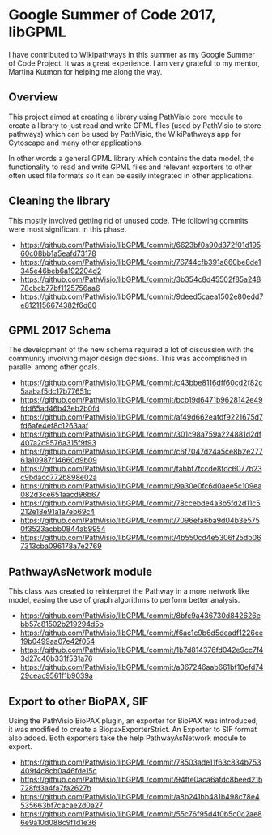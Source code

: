 # Google Summer of Code 2017, libGPML
I have contributed to WIkipathways in this summer as my Google Summer of Code Project. It was a great experience. I am very grateful to my mentor, Martina Kutmon for helping me along the way. 

## Overview

This project aimed at creating a library using PathVisio core module to create a library to just read and write GPML files (used by PathVisio to store pathways) which can be used by PathVisio, the WikiPathways app for Cytoscape and many other applications. 

In other words a general GPML library which contains the data model, the functionality to read and write GPML files and relevant exporters to other often used file formats so it can be easily integrated in other applications.

## Cleaning the library

This mostly involved getting rid of unused code. THe following commits were most significant in this phase.

* https://github.com/PathVisio/libGPML/commit/6623bf0a90d372f01d19560c08bb1a5eafd73178
* https://github.com/PathVisio/libGPML/commit/76744cfb391a660be8de1345e46beb6a192204d2
* https://github.com/PathVisio/libGPML/commit/3b354c8d45502f85a24878cbcb77bf1125756aa6
* https://github.com/PathVisio/libGPML/commit/9deed5caea1502e80edd7e8121156674382f6d60


## GPML 2017 Schema

The development of the new schema required a lot of discussion with the community involving major design decisions. This was accomplished in parallel among other goals. 

* https://github.com/PathVisio/libGPML/commit/c43bbe8116dff60cd2f82c5aabaf5dc17b77651c
* https://github.com/PathVisio/libGPML/commit/bcb19d6471b9628142e49fdd65ad46b43eb2b0fd
* https://github.com/PathVisio/libGPML/commit/af49d662eafdf9221675d7fd6afe4ef8c1263aaf
* https://github.com/PathVisio/libGPML/commit/301c98a759a224881d2df407a2c9576a315f9f93
* https://github.com/PathVisio/libGPML/commit/c6f7047d24a5ce8b2e27761a10987f14660d9b09
* https://github.com/PathVisio/libGPML/commit/fabbf7fccde8fdc6077b23c9bdacd772b898e02a
* https://github.com/PathVisio/libGPML/commit/9a30e0fc6d0aee5c109ea082d3ce651aacd96b67
* https://github.com/PathVisio/libGPML/commit/78ccebde4a3b5fd2d11c5212e18e91a1a7eb69c4
* https://github.com/PathVisio/libGPML/commit/7096efa6ba9d04b3e5750f3523acbb0844ab9954
* https://github.com/PathVisio/libGPML/commit/4b550cd4e5306f25db067313cba096178a7e2769

## PathwayAsNetwork module

This class was created to reinterpret the Pathway in a more network like model, easing the use of graph algorithms to perform better analysis. 

* https://github.com/PathVisio/libGPML/commit/8bfc9a436730d842626ebb57c81502b219294d5b
* https://github.com/PathVisio/libGPML/commit/f6ac1c9b6d5deadf1226ee19b0499aa07e42f054
* https://github.com/PathVisio/libGPML/commit/1b7d814376fd042e9cc7f43d27c40b331f531a76
* https://github.com/PathVisio/libGPML/commit/a367246aab661bf10efd7429ceac9561f1b9039a

## Export to other BioPAX, SIF

Using the PathVisio BioPAX plugin, an exporter for BioPAX was introduced, it was modified to create a BiopaxExporterStrict. An Exporter to SIF format also added.
Both exporters take the help PathwayAsNetwork module to export.

* https://github.com/PathVisio/libGPML/commit/78503ade11f63c834b753409f4c8cb0a46fde15c
* https://github.com/PathVisio/libGPML/commit/94ffe0aca6afdc8beed21b728fd3a4fa7fa2627b
* https://github.com/PathVisio/libGPML/commit/a8b241bb481b498c78e4535663bf7cacae2d0a27
* https://github.com/PathVisio/libGPML/commit/55c76f95d4f0b5c0c2ae86e9a10d088c9f1d1e36
